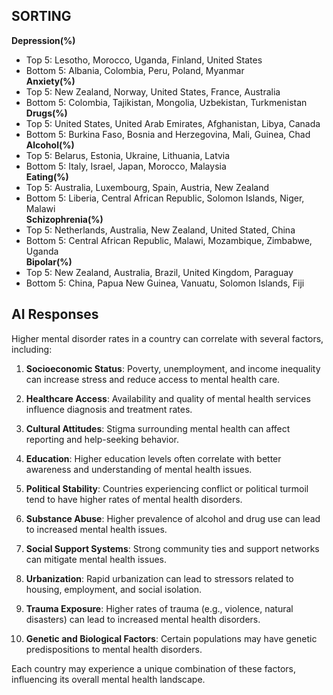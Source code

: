 ## SORTING
**Depression(%)**  
* Top 5: Lesotho, Morocco, Uganda, Finland, United States  
* Bottom 5: Albania, Colombia, Peru, Poland, Myanmar  
**Anxiety(%)**  
* Top 5: New Zealand, Norway, United States, France, Australia  
* Bottom 5: Colombia, Tajikistan, Mongolia, Uzbekistan, Turkmenistan  
**Drugs(%)**  
* Top 5: United States, United Arab Emirates, Afghanistan, Libya, Canada  
* Bottom 5: Burkina Faso, Bosnia and Herzegovina, Mali, Guinea, Chad  
**Alcohol(%)**  
* Top 5: Belarus, Estonia, Ukraine, Lithuania, Latvia  
* Bottom 5: Italy, Israel, Japan, Morocco, Malaysia  
**Eating(%)**  
* Top 5: Australia, Luxembourg, Spain, Austria, New Zealand  
* Bottom 5: Liberia, Central African Republic, Solomon Islands, Niger, Malawi  
**Schizophrenia(%)**  
* Top 5: Netherlands, Australia, New Zealand, United Stated, China  
* Bottom 5: Central African Republic, Malawi, Mozambique, Zimbabwe, Uganda  
**Bipolar(%)**  
* Top 5: New Zealand, Australia, Brazil, United Kingdom, Paraguay  
* Bottom 5: China, Papua New Guinea, Vanuatu, Solomon Islands, Fiji 

















## AI Responses
Higher mental disorder rates in a country can correlate with several factors, including:

1. **Socioeconomic Status**: Poverty, unemployment, and income inequality can increase stress and reduce access to mental health care.

2. **Healthcare Access**: Availability and quality of mental health services influence diagnosis and treatment rates.

3. **Cultural Attitudes**: Stigma surrounding mental health can affect reporting and help-seeking behavior.

4. **Education**: Higher education levels often correlate with better awareness and understanding of mental health issues.

5. **Political Stability**: Countries experiencing conflict or political turmoil tend to have higher rates of mental health disorders.

6. **Substance Abuse**: Higher prevalence of alcohol and drug use can lead to increased mental health issues.

7. **Social Support Systems**: Strong community ties and support networks can mitigate mental health issues.

8. **Urbanization**: Rapid urbanization can lead to stressors related to housing, employment, and social isolation.

9. **Trauma Exposure**: Higher rates of trauma (e.g., violence, natural disasters) can lead to increased mental health disorders.

10. **Genetic and Biological Factors**: Certain populations may have genetic predispositions to mental health disorders.

Each country may experience a unique combination of these factors, influencing its overall mental health landscape.
